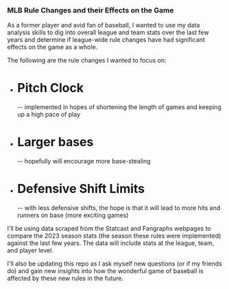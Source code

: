 ### MLB Rule Changes and their Effects on the Game

As a former player and avid fan of baseball, I wanted to use my data analysis skills to dig into overall league and team stats over the last few years and determine if league-wide rule changes have had significant effects on the game as a whole.

The following are the rule changes I wanted to focus on:
- # Pitch Clock
  -- implemented in hopes of shortening the length of games and keeping up a high pace of play
- # Larger bases
  -- hopefully will encourage more base-stealing
- # Defensive Shift Limits
  -- with less defensive shifts, the hope is that it will lead to more hits and runners on base (more exciting games)

I'll be using data scraped from the Statcast and Fangraphs webpages to compare the 2023 season stats (the season these rules were implemented) against the last few years. The data will include stats at the league, team, and player level.

I'll also be updating this repo as I ask myself new questions (or if my friends do) and gain new insights into how the wonderful game of baseball is affected by these new rules in the future.
